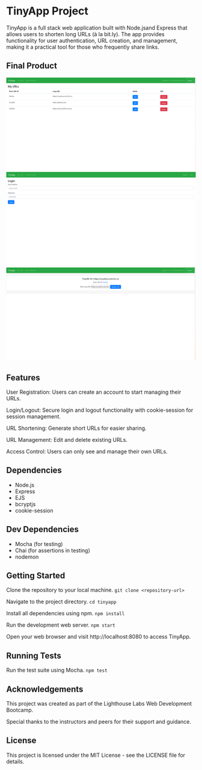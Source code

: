 # TinyApp Project

TinyApp is a full stack web application built with Node.jsand Express that allows users to shorten long URLs (à la bit.ly). The app provides functionality for user authentication, URL creation, and management, making it a practical tool for those who frequently share links.

## Final Product

!["Main Url Page"](docs/2.PNG)
!["Login Page"](docs/1.PNG)
!["Url details and update"](docs/3.PNG)

## Features
User Registration: Users can create an account to start managing their URLs.

Login/Logout: Secure login and logout functionality with cookie-session for session management.

URL Shortening: Generate short URLs for easier sharing.

URL Management: Edit and delete existing URLs.

Access Control: Users can only see and manage their own URLs.

## Dependencies
- Node.js
- Express
- EJS
- bcryptjs
- cookie-session

## Dev Dependencies
- Mocha (for testing)
- Chai (for assertions in testing)
- nodemon

## Getting Started
Clone the repository to your local machine.
`git clone <repository-url>`

Navigate to the project directory.
`cd tinyapp`

Install all dependencies using npm.
`npm install`

Run the development web server.
`npm start`

Open your web browser and visit http://localhost:8080 to access TinyApp.

## Running Tests
Run the test suite using Mocha.
`npm test`


## Acknowledgements
This project was created as part of the Lighthouse Labs Web Development Bootcamp.

Special thanks to the instructors and peers for their support and guidance.

## License
This project is licensed under the MIT License - see the LICENSE file for details.
